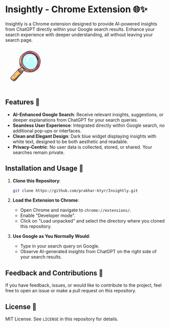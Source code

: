 # Insightly - Chrome Extension 🌐✨

Insightly is a Chrome extension designed to provide AI-powered insights from ChatGPT directly within your Google search results. Enhance your search experience with deeper understanding, all without leaving your search page.

![Insightly Logo](icon128.png) 


## Features 🌟

- **AI-Enhanced Google Search**: Receive relevant insights, suggestions, or deeper explanations from ChatGPT for your search queries.
- **Seamless User Experience**: Integrated directly within Google search, no additional pop-ups or interfaces.
- **Clean and Elegant Design**: Dark blue widget displaying insights with white text, designed to be both aesthetic and readable.
- **Privacy-Centric**: No user data is collected, stored, or shared. Your searches remain private.

## Installation and Usage 🔧

1. **Clone this Repository**:
    ```bash
    git clone https://github.com/prakhar-ktyr/Insightly.git
    ```

2. **Load the Extension to Chrome**:
    - Open Chrome and navigate to `chrome://extensions/`.
    - Enable "Developer mode".
    - Click on "Load unpacked" and select the directory where you cloned this repository.

3. **Use Google as You Normally Would**: 
    - Type in your search query on Google.
    - Observe AI-generated insights from ChatGPT on the right side of your search results.

## Feedback and Contributions 💌

If you have feedback, issues, or would like to contribute to the project, feel free to open an issue or make a pull request on this repository.

## License 📝

MIT License. See `LICENSE` in this repository for details.
